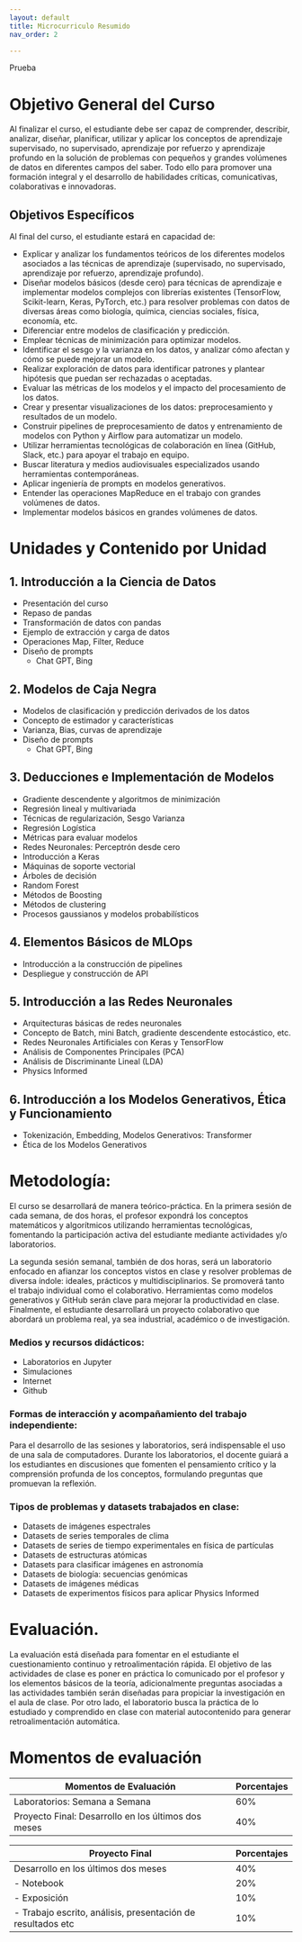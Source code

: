 ```yaml
---
layout: default
title: Microcurriculo Resumido
nav_order: 2

---
```


Prueba 

<!-- # Configuration


Just the Docs has some specific configuration parameters that can be defined in your Jekyll site's \_config.yml file.
{: .fs-6 .fw-300 }


---

View this site's [\_config.yml](https://github.com/just-the-docs/just-the-docs/tree/main/_config.yml) file as an example.

## Site logo

```yaml
# Set a path/url to a logo that will be displayed instead of the title
logo: "/assets/images/just-the-docs.png"
``` -->


# Objetivo General del Curso

Al finalizar el curso, el estudiante debe ser capaz de comprender, describir, analizar, diseñar, planificar, utilizar y aplicar los conceptos de aprendizaje supervisado, no supervisado, aprendizaje por refuerzo y aprendizaje profundo en la solución de problemas con pequeños y grandes volúmenes de datos en diferentes campos del saber. Todo ello para promover una formación integral y el desarrollo de habilidades críticas, comunicativas, colaborativas e innovadoras.

## Objetivos Específicos

Al final del curso, el estudiante estará en capacidad de:
- Explicar y analizar los fundamentos teóricos de los diferentes modelos asociados a las técnicas de aprendizaje (supervisado, no supervisado, aprendizaje por refuerzo, aprendizaje profundo).
- Diseñar modelos básicos (desde cero) para técnicas de aprendizaje e implementar modelos complejos con librerías existentes (TensorFlow, Scikit-learn, Keras, PyTorch, etc.) para resolver problemas con datos de diversas áreas como biología, química, ciencias sociales, física, economía, etc.
- Diferenciar entre modelos de clasificación y predicción.
- Emplear técnicas de minimización para optimizar modelos.
- Identificar el sesgo y la varianza en los datos, y analizar cómo afectan y cómo se puede mejorar un modelo.
- Realizar exploración de datos para identificar patrones y plantear hipótesis que puedan ser rechazadas o aceptadas.
- Evaluar las métricas de los modelos y el impacto del procesamiento de los datos.
- Crear y presentar visualizaciones de los datos: preprocesamiento y resultados de un modelo.
- Construir pipelines de preprocesamiento de datos y entrenamiento de modelos con Python y Airflow para automatizar un modelo.
- Utilizar herramientas tecnológicas de colaboración en línea (GitHub, Slack, etc.) para apoyar el trabajo en equipo.
- Buscar literatura y medios audiovisuales especializados usando herramientas contemporáneas.
- Aplicar ingeniería de prompts en modelos generativos.
- Entender las operaciones MapReduce en el trabajo con grandes volúmenes de datos.
- Implementar modelos básicos en grandes volúmenes de datos.


# Unidades y Contenido por Unidad


## 1. Introducción a la Ciencia de Datos
- Presentación del curso
- Repaso de pandas
- Transformación de datos con pandas
- Ejemplo de extracción y carga de datos
- Operaciones Map, Filter, Reduce
- Diseño de prompts
  - Chat GPT, Bing

## 2. Modelos de Caja Negra
- Modelos de clasificación y predicción derivados de los datos
- Concepto de estimador y características
- Varianza, Bias, curvas de aprendizaje
- Diseño de prompts
  - Chat GPT, Bing

## 3. Deducciones e Implementación de Modelos
- Gradiente descendente y algoritmos de minimización
- Regresión lineal y multivariada
- Técnicas de regularización, Sesgo Varianza
- Regresión Logística
- Métricas para evaluar modelos
- Redes Neuronales: Perceptrón desde cero
- Introducción a Keras
- Máquinas de soporte vectorial
- Árboles de decisión
- Random Forest
- Métodos de Boosting
- Métodos de clustering
- Procesos gaussianos y modelos probabilísticos

## 4. Elementos Básicos de MLOps
- Introducción a la construcción de pipelines
- Despliegue y construcción de API

## 5. Introducción a las Redes Neuronales
- Arquitecturas básicas de redes neuronales
- Concepto de Batch, mini Batch, gradiente descendente estocástico, etc.
- Redes Neuronales Artificiales con Keras y TensorFlow
- Análisis de Componentes Principales (PCA)
- Análisis de Discriminante Lineal (LDA)
- Physics Informed

## 6. Introducción a los Modelos Generativos, Ética y Funcionamiento
- Tokenización, Embedding, Modelos Generativos: Transformer
- Ética de los Modelos Generativos



# Metodología:

El curso se desarrollará de manera teórico-práctica. En la primera sesión de cada semana, de dos horas, el profesor expondrá los conceptos matemáticos y algorítmicos utilizando herramientas tecnológicas, fomentando la participación activa del estudiante mediante actividades y/o laboratorios.

La segunda sesión semanal, también de dos horas, será un laboratorio enfocado en afianzar los conceptos vistos en clase y resolver problemas de diversa índole: ideales, prácticos y multidisciplinarios. Se promoverá tanto el trabajo individual como el colaborativo. Herramientas como modelos generativos y GitHub serán clave para mejorar la productividad en clase. Finalmente, el estudiante desarrollará un proyecto colaborativo que abordará un problema real, ya sea industrial, académico o de investigación.

### Medios y recursos didácticos:
- Laboratorios en Jupyter
- Simulaciones
- Internet
- Github


### Formas de interacción y acompañamiento del trabajo independiente:
Para el desarrollo de las sesiones y laboratorios, será indispensable el uso de una sala de computadores. Durante los laboratorios, el docente guiará a los estudiantes en discusiones que fomenten el pensamiento crítico y la comprensión profunda de los conceptos, formulando preguntas que promuevan la reflexión.

### Tipos de problemas y datasets trabajados en clase:
- Datasets de imágenes espectrales
- Datasets de series temporales de clima
- Datasets de series de tiempo experimentales en física de partículas
- Datasets de estructuras atómicas
- Datasets para clasificar imágenes en astronomía
- Datasets de biología: secuencias genómicas
- Datasets de imágenes médicas
- Datasets de experimentos físicos para aplicar Physics Informed


# Evaluación.

La evaluación está diseñada para fomentar en el estudiante el cuestionamiento continuo y retroalimentación rápida. El objetivo de las actividades de clase es poner en práctica lo comunicado por el profesor y los elementos básicos de la teoría, adicionalmente preguntas asociadas a las actividades también serán diseñadas para propiciar la investigación en el aula de clase. Por otro lado, el laboratorio busca la práctica de lo estudiado y comprendido en clase con material autocontenido para generar retroalimentación automática. 



# Momentos de evaluación


| **Momentos de Evaluación**    | **Porcentajes**                  |
|-------------------------------|----------------------------------|
| Laboratorios: Semana a Semana  | 60%                             |
| Proyecto Final: Desarrollo en los últimos dos meses| 40%              |


| **Proyecto Final**                     | **Porcentajes** |
|----------------------------------------|-----------------|
| Desarrollo en los últimos dos meses    | 40%             |
| - Notebook                             | 20%             |
| - Exposición                           | 10%             |
| - Trabajo escrito, análisis, presentación de resultados etc                   | 10%             |
